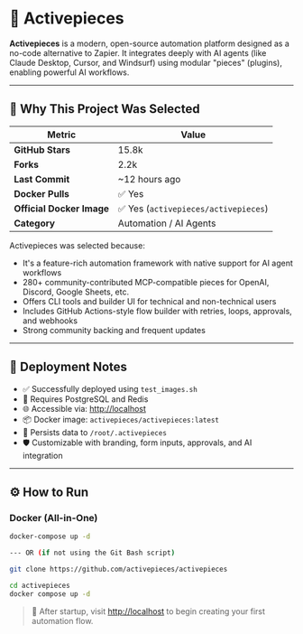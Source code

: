 # 🤖 Activepieces

**Activepieces** is a modern, open-source automation platform designed as a no-code alternative to Zapier. It integrates deeply with AI agents (like Claude Desktop, Cursor, and Windsurf) using modular "pieces" (plugins), enabling powerful AI workflows.

---

## 🚀 Why This Project Was Selected

| Metric                   | Value                |
|--------------------------|----------------------|
| **GitHub Stars**         | 15.8k                |
| **Forks**                | 2.2k                 |
| **Last Commit**          | ~12 hours ago        |
| **Docker Pulls**         | ✅ Yes               |
| **Official Docker Image**| ✅ Yes (`activepieces/activepieces`) |
| **Category**             | Automation / AI Agents |

Activepieces was selected because:
- It's a feature-rich automation framework with native support for AI agent workflows
- 280+ community-contributed MCP-compatible pieces for OpenAI, Discord, Google Sheets, etc.
- Offers CLI tools and builder UI for technical and non-technical users
- Includes GitHub Actions-style flow builder with retries, loops, approvals, and webhooks
- Strong community backing and frequent updates

---

## 🧪 Deployment Notes

- ✅ Successfully deployed using `test_images.sh`
- 🧱 Requires PostgreSQL and Redis
- 🌐 Accessible via: [http://localhost](http://localhost)
- 📦 Docker image: `activepieces/activepieces:latest`
- 💾 Persists data to `/root/.activepieces`
- 🛡️ Customizable with branding, form inputs, approvals, and AI integration

---

## ⚙️ How to Run

### Docker (All-in-One)

```bash
docker-compose up -d

--- OR (if not using the Git Bash script)

git clone https://github.com/activepieces/activepieces

cd activepieces
docker compose up -d
```

> 🔐 After startup, visit [http://localhost](http://localhost) to begin creating your first automation flow.
